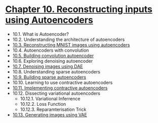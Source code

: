 

# [Chapter 10. Reconstructing inputs using Autoencoders](#)

* 10.1. What is Autoencoder?
* 10.2. Understanding the architecture of autoencoders
* [10.3. Reconstructing MNIST images using autoencoders](https://github.com/sudharsan13296/Hands-On-Deep-Learning-Algorithms-with-Python/blob/master/10.%20Reconsturcting%20Inputs%20using%20Autoencoders/10.03%20Reconstructing%20MNIST%20images%20using%20Autoencoder.ipynb)
* 10.4. Autoencoders with convolution
* [10.5. Building convolution autoencoder](https://github.com/sudharsan13296/Hands-On-Deep-Learning-Algorithms-with-Python/blob/master/10.%20Reconsturcting%20Inputs%20using%20Autoencoders/10.05%20Building%20Convolutional%20Autoencoder.ipynb)
* 10.6. Exploring denoising autoencoder
* [10.7. Denoising images using DAE](https://github.com/sudharsan13296/Hands-On-Deep-Learning-Algorithms-with-Python/blob/master/10.%20Reconsturcting%20Inputs%20using%20Autoencoders/10.07%20Denoising%20images%20using%20Denoising%20Autoencoder.ipynb)
* 10.8. Understanding sparse autoencoders
* [10.9. Building sparse autoencoders](https://github.com/sudharsan13296/Hands-On-Deep-Learning-Algorithms-with-Python/blob/master/10.%20Reconsturcting%20Inputs%20using%20Autoencoders/10.09%20Building%20the%20Sparse%20Autoencoder.ipynb)
* 10.10. Learning to use contractive autoencoders
* [10.11. Implementing contractive autoencoders](https://github.com/sudharsan13296/Hands-On-Deep-Learning-Algorithms-with-Python/blob/master/10.%20Reconsturcting%20Inputs%20using%20Autoencoders/10.11%20Implementing%20Contractive%20Autoencoders.ipynb)
* 10.12. Dissecting variational autoencoders
	* 10.12.1. Variational Inferrence
	* 10.12.2. Loss Function
	* 10.12.3. Reparamterisation Trick
* [10.13. Generating images using VAE](https://github.com/sudharsan13296/Hands-On-Deep-Learning-Algorithms-with-Python/blob/master/10.%20Reconsturcting%20Inputs%20using%20Autoencoders/10.13%20Generating%20images%20using%20VAE.ipynb)
